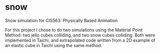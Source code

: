 # snow
Snow simulation for CIS563: Physically Based Animation

For this project I chose to do two simulations using the Material Point Method: two jello cubes colliding, and two snow cubes colliding. Both were implemented in Taichi, and extrapolated code written from a 2D example of an elastic cube in Taichi using the same method. 


